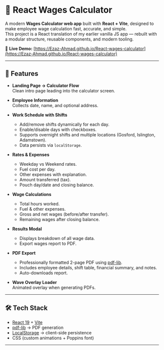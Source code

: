 # 🧮 React Wages Calculator

A modern **Wages Calculator web app** built with **React + Vite**, designed to make employee wage calculation fast, accurate, and simple.  
This project is a React translation of my earlier vanilla JS app — rebuilt with a modular structure, reusable components, and modern tooling.  

🔗 **Live Demo:** [https://Ezaz-Ahmad.github.io/React-wages-calculator](https://Ezaz-Ahmad.github.io/React-wages-calculator)

---

## 🚀 Features

- **Landing Page → Calculator Flow**  
  Clean intro page leading into the calculator screen.

- **Employee Information**  
  Collects date, name, and optional address.

- **Work Schedule with Shifts**  
  - Add/remove shifts dynamically for each day.  
  - Enable/disable days with checkboxes.  
  - Supports overnight shifts and multiple locations (Gosford, Islington, Adamstown).  
  - Data persists via `localStorage`.

- **Rates & Expenses**  
  - Weekday vs Weekend rates.  
  - Fuel cost per day.  
  - Other expenses with explanation.  
  - Amount transferred (tax).  
  - Pouch day/date and closing balance.

- **Wage Calculations**  
  - Total hours worked.  
  - Fuel & other expenses.  
  - Gross and net wages (before/after transfer).  
  - Remaining wages after closing balance.  

- **Results Modal**  
  - Displays breakdown of all wage data.  
  - Export wages report to PDF.

- **PDF Export**  
  - Professionally formatted 2-page PDF using [pdf-lib](https://pdf-lib.js.org/).  
  - Includes employee details, shift table, financial summary, and notes.  
  - Auto-downloads report.

- **Wave Overlay Loader**  
  Animated overlay when generating PDFs.

---

## 🛠️ Tech Stack

- [React 19](https://react.dev/) + [Vite](https://vite.dev/)
- [pdf-lib](https://pdf-lib.js.org/) → PDF generation  
- [LocalStorage](https://developer.mozilla.org/en-US/docs/Web/API/Window/localStorage) → client-side persistence  
- CSS (custom animations + Poppins font)

---
